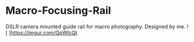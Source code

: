 # Macro-Focusing-Rail
DSLR camera mounted guide rail for macro photography. Designed by me.
![ ]https://imgur.com/QpWlcQt
